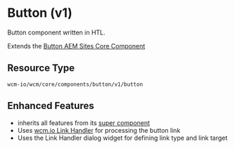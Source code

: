 Button (v1)
====
Button component written in HTL.

Extends the [Button AEM Sites Core Component][extends-component]

## Resource Type
```
wcm-io/wcm/core/components/button/v1/button
```

## Enhanced Features

* inherits all features from its [super component][extends-component]
* Uses [wcm.io Link Handler][wcmio-handler-link] for processing the button link
* Uses the Link Handler dialog widget for defining link type and link target

[extends-component]: https://github.com/adobe/aem-core-wcm-components/tree/master/content/src/content/jcr_root/apps/core/wcm/components/button/v1/button
[wcmio-handler-link]: https://wcm.io/handler/link/
